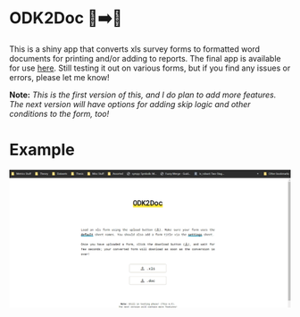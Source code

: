 # ODK2Doc 📱➡️📝 
This is a shiny app that converts xls survey forms to formatted word documents for printing and/or adding to reports. The final app is available for use [here](https://zaeendesouza.shinyapps.io/ODK2Doc/). Still testing it out on various forms, but if you find any issues or errors, please let me know!



**Note:** *This is the first version of this, and I do plan to add more features. The next version will have options for adding skip logic and other conditions to the form, too!*


# Example
![Alt Text](https://github.com/zaeendesouza/ODK2Doc/blob/main/odk2doc.gif)
